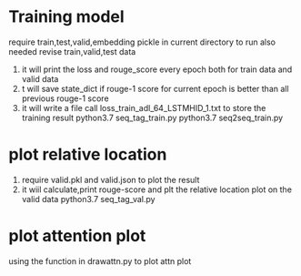 # Training  model
require train,test,valid,embedding pickle in current directory to run also needed revise train,valid,test data
1. it will print the loss and rouge_score every epoch both for train data and valid data
2. t will save state_dict if rouge-1 score for current epoch is better than all previous rouge-1 score
3. it will write a file call loss_train_adl_64_LSTMHID_1.txt to store the training result
python3.7 seq_tag_train.py
python3.7 seq2seq_train.py


# plot relative location
1. require valid.pkl and valid.json to plot the result
2. it wiil calculate,print rouge-score and plt the relative location plot on the valid data
python3.7 seq_tag_val.py

# plot attention plot
using the function in drawattn.py to plot attn plot




